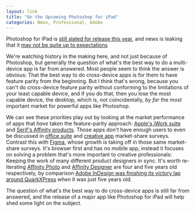 ```yaml
---
layout: link
title: "On the Upcoming Photoshop for iPad"
categories: News, Professional, Adobe
---
```


Photoshop for iPad is [still slated for release this year](https://www.bloomberg.com/news/articles/2018-10-15/adobe-photoshop-is-coming-to-apple-s-ipad-in-mobile-app-push), and news is leaking that it [may not be quite up to expectations](https://twitter.com/markgurman/status/1186410555566936064)

We're watching history in the making here, and not just because of Photoshop, but generally the question of what's the best way to do a multi-device app is far from answered. Most people seem to think the answer is obvious: That the best way to do cross-device apps is for them to have feature parity from the beginning. But I think that's wrong, because you can't do cross-device feature parity without conforming to the limitations of your least capable device, and if you do that, then you lose the most capable device, the desktop, which is, not coincidentally, *by far* the most important market for powerful apps like Photoshop.

We can see these priorities play out by looking at the market performance of apps that *have* taken the feature-parity approach: [Apple's iWork suite](https://www.apple.com/iwork/) and [Serif's Affinity products](https://affinity.serif.com/en-us/). Those apps don't have enough users to even be discussed in [office suite](https://www.okta.com/businesses-at-work/2019/) and [creative app](https://uxtools.co/survey-2018/) market-share surveys. Contrast this with [Figma](https://www.figma.com/), whose growth is taking off in those same market-share surveys. It's browser first and has no mobile app, instead it focuses on solving a problem that's more important to creative professionals: Keeping the work of many different product designers in sync. It's worth re-iterating [Affinity Photo](https://affinity.serif.com/en-gb/photo/) and [Affinity Designer](https://affinity.serif.com/en-gb/designer/) are four and five years old respectively, by comparison [Adobe InDesign was finishing its victory lap around QuarkXPress](https://arstechnica.com/information-technology/2014/01/quarkxpress-the-demise-of-a-design-desk-darling/) when it was just five years old.

The question of what's the best way to do cross-device apps is still far from answered, and the release of a major app like Photoshop for iPad will help shed some light on the subject.

